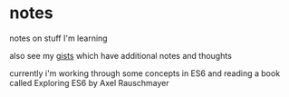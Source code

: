 # notes
notes on stuff I'm learning

also see my [gists](https://gist.github.com/sranney) which have additional notes and thoughts

currently i'm working through some concepts in ES6 and reading a book called Exploring ES6 by Axel Rauschmayer
